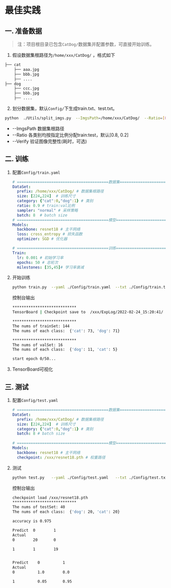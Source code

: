 # 最佳实践

## 一. 准备数据

> 注：项目根目录已包含`CatDog/`数据集并配置参数，可直接开始训练。

1. 假设数据集根路径为`/home/xxx/CatDog/`  ，格式如下

```bash
├── cat
    ├── aaa.jpg
    ├── bbb.jpg
    ├── ....
├── dog
    ├── ccc.jpg
    ├── bbb.jpg
    ├── ....
```

2. 划分数据集，默认`Config/`下生成train.txt、test.txt。

```bash
python  ./Utils/split_imgs.py  --ImgsPath=/home/xxx/CatDog/  --Ratio=[0.8,0.2]  --Verify
```

- --ImgsPath    数据集根路径
- --Ratio           各类别均按指定比例分配train:test，默认[0.8, 0.2]
- --Verify          验证图像完整性(耗时，可选)



## 二. 训练

1. 配置`Config/train.yaml`

   ```yaml
   # ========================================数据集===================================
   DataSet:
     prefix: /home/xxx/CatDog/ # 数据集根路径 
     size: [224,224]  # 训练尺寸
     category: {"cat":0,"dog":1} # 类别
     ratio: 0.9 # train:val比例  
     sampler: "normal" # 采样策略  
     batch: 8  # batch size
   # ========================================模型===================================
   Models: 
     backbone: resnet18 # 主干网络  
     loss: cross_entropy # 损失函数  
     optimizer: SGD # 优化器
   
   # ========================================训练===================================
   Train:
     lr: 0.001 # 初始学习率
     epochs: 50 # 总轮次
     milestones: [35,45]# 学习率衰减
   ```

2. 开始训练

   ```bash
   python train.py  --yaml ./Config/train.yaml  --txt ./Config/train.txt
   ```

   控制台输出

   ```bash
   ****************************
   TensorBoard | Checkpoint save to  /xxx/ExpLog/2022-02-24_15:20:41/ 
   
   ****************************
   The nums of trainSet: 144
   The nums of each class:  {'cat': 73, 'dog': 71} 
   
   ****************************
   The nums of valSet: 16
   The nums of each class:  {'dog': 11, 'cat': 5} 
   
   start epoch 0/50...
   ```

3. TensorBoard可视化



## 三. 测试

1. 配置`Config/test.yaml`

   ```yaml
   # ========================================数据集===================================
   DataSet:
     prefix: /home/xxx/CatDog/ # 数据集根路径 
     size: [224,224]  # 训练尺寸
     category: {"cat":0,"dog":1} # 类别
     batch: 8 # batch size
    
   # ========================================模型===================================
   Models: 
     backbone: resnet18 # 主干网络 
     checkpoint: /xxx/resnet18.pth # 权重路径  	
   ```

2. 测试

   ```bash
   python test.py   --yaml ./Config/test.yaml   --txt ./Config/test.txt
   ```

   控制台输出 

   ```bash
   checkpoint load /xxx/resnet18.pth
   ****************************
   The nums of testSet: 40
   The nums of each class:  {'dog': 20, 'cat': 20}  
   
   accuracy is 0.975
   
   Predict  0        1        
   Actual
   0        20       0        
   
   1        1        19       
   
   
   Predict    0          1          
   Actual
   0          1.0        0.0        
   
   1          0.05       0.95 
   ```

